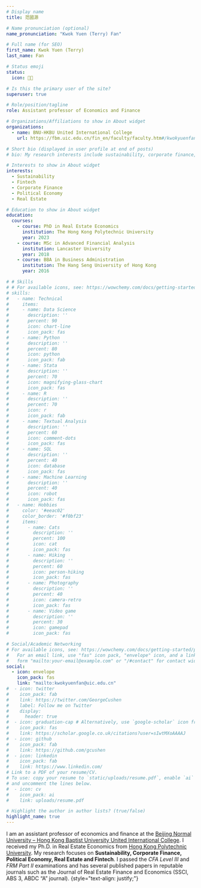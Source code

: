 ```yaml
---
# Display name
title: 范國源

# Name pronunciation (optional)
name_pronunciation: "Kwok Yuen (Terry) Fan"

# Full name (for SEO)
first_name: Kwok Yuen (Terry)
last_name: Fan

# Status emoji
status:
  icon: 🕵🏾

# Is this the primary user of the site?
superuser: true

# Role/position/tagline
role: Assistant professor of Economics and Finance

# Organizations/Affiliations to show in About widget
organizations:
  - name: BNU-HKBU United International College
    url: https://fbm.uic.edu.cn/fin_en/faculty/faculty.htm#/kwokyuenfan/en

# Short bio (displayed in user profile at end of posts)
# bio: My research interests include sustainability, corporate finance, political economy.

# Interests to show in About widget
interests:
  - Sustainability
  - Fintech
  - Corporate Finance
  - Political Economy
  - Real Estate

# Education to show in About widget
education:
  courses:
    - course: PhD in Real Estate Economics
      institution: The Hong Kong Polytechnic University
      year: 2023
    - course: MSc in Advanced Financial Analysis
      institution: Lancaster University
      year: 2018
    - course: BBA in Business Administration
      institution: The Hang Seng University of Hong Kong
      year: 2016

# # Skills
# # For available icons, see: https://wowchemy.com/docs/getting-started/page-builder/#icons
# skills:
#   - name: Technical
#     items:
#     - name: Data Science
#       description: ''
#       percent: 90
#       icon: chart-line
#       icon_pack: fas
#     - name: Python
#       description: ''
#       percent: 80
#       icon: python
#       icon_pack: fab
#     - name: Stata
#       description: ''
#       percent: 70
#       icon: magnifying-glass-chart
#       icon_pack: fas
#     - name: R
#       description: ''
#       percent: 70
#       icon: r
#       icon_pack: fab
#     - name: Textual Analysis
#       description: ''
#       percent: 60
#       icon: comment-dots
#       icon_pack: fas
#     - name: SQL
#       description: ''
#       percent: 40
#       icon: database
#       icon_pack: fas
#     - name: Machine Learning
#       description: ''
#       percent: 40
#       icon: robot
#       icon_pack: fas
#   - name: Hobbies
#     color: '#eeac02'
#     color_border: '#f0bf23'
#     items:
#       - name: Cats
#         description: ''
#         percent: 100
#         icon: cat
#         icon_pack: fas
#       - name: Hiking
#         description: ''
#         percent: 60
#         icon: person-hiking
#         icon_pack: fas
#       - name: Photography
#         description: ''
#         percent: 40
#         icon: camera-retro
#         icon_pack: fas
#       - name: Video game
#         description: ''
#         percent: 30
#         icon: gamepad
#         icon_pack: fas

# Social/Academic Networking
# For available icons, see: https://wowchemy.com/docs/getting-started/page-builder/#icons
#   For an email link, use "fas" icon pack, "envelope" icon, and a link in the
#   form "mailto:your-email@example.com" or "/#contact" for contact widget.
social:
  - icon: envelope
    icon_pack: fas
    link: "mailto:kwokyuenfan@uic.edu.cn"
#  - icon: twitter
#    icon_pack: fab
#    link: https://twitter.com/GeorgeCushen
#    label: Follow me on Twitter
#    display:
#      header: true
#  - icon: graduation-cap # Alternatively, use `google-scholar` icon from `ai` icon pack
#    icon_pack: fas
#    link: https://scholar.google.co.uk/citations?user=sIwtMXoAAAAJ
#  - icon: github
#    icon_pack: fab
#    link: https://github.com/gcushen
#  - icon: linkedin
#    icon_pack: fab
#    link: https://www.linkedin.com/
# Link to a PDF of your resume/CV.
# To use: copy your resume to `static/uploads/resume.pdf`, enable `ai` icons in `params.yaml`,
# and uncomment the lines below.
#  - icon: cv
#    icon_pack: ai
#    link: uploads/resume.pdf

# Highlight the author in author lists? (true/false)
highlight_name: true
---
```


I am an assistant professor of economics and finance at the [Beijing Normal University – Hong Kong Baptist University United International College](https://uic.edu.cn/en/). I received my Ph.D. in Real Estate Economics from [Hong Kong Polytechnic University](https://www.polyu.edu.hk/bre/). My research focuses on **Sustainability, Corporate Finance, Political Economy, Real Estate and Fintech**. I passed the _CFA Level III_ and _FRM Part II_ examinations and has several published papers in reputable journals such as the Journal of Real Estate Finance and Economics (SSCI, ABS 3, ABDC “A” journal).
{style="text-align: justify;"}
